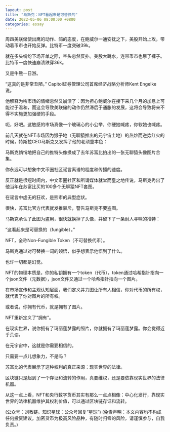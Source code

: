 ```yaml
---
layout: post
title: "马斯克：NFT看起来是可替换的"
date: 2022-05-06 08:00:00 +0800
categories: essay
---
```


周四美联储使出鹰的动作、鸽的态度，在鲍威尔一通安抚之下，美股开始上攻，带动着币市也开始反弹。比特币一度突破39k。

就在多头纷纷下场开单之际，空头忽然反扑。美股大跳水，连带币市也尿了裤子。比特币一度快速崩溃跌穿36k。

又是牛熊一日游。

“这真的是非常丑陋。” Capitol证券管理公司首席经济战略分析师Kent Engelke说。

他解释为啥市场的情绪忽然又崩溃了：因为担心鲍威尔在接下来几个月的加息上可能过于温和，而这会导致美联储的动作仍然滞后于通胀的发展，这将会导致将来不得不实施更加强硬的手段。

呃，好吧。这敏感的市场真像一个玻璃心的小公举，你硬她喊疼，你软她也喊疼。

前几天就在NFT市场因为猴子地（无聊猿推出的元宇宙土地）的热炒而逆势红火的时候，特斯拉CEO马斯克又发挥了他的老顽童本色：

马斯克悄悄地把自己的推特头像换成了去年苏富比拍出的一张无聊猿头像图片合集。

你永远可以想象中文币圈社区谣言离谱的程度和传播的速度。

反正就是很短时间内，中文币圈社区和所谓媒体就堂而皇之地传说，马斯克秀出了他当年在苏富比买的100多个无聊猿NFT套图。

在谣言中虚无的狂欢，是熊市的典型症状。

很快，苏富比官方代表就发推驳斥，警告马斯克不要盗图。

马斯克承认了此图为盗用，很快就换掉了头像，并留下了一条耐人寻味的推特：

“这看起来是可替换的（fungible）。”

NFT，全称Non-Fungible Token（不可替换代币）。

马斯克通过对可替换一词的领悟，似乎想表示他悟到了什么。

也许一切都是幻觉。

NFT的物理本质是，你的私钥拥有一个token（代币），token通过哈希指针指向一个json文件（元数据），json文件又通过一个哈希指针指向一个图片。

在市场宣传和主观认知层面，我们定义并力图让所有人相信，你对代币的所有权，就代表了你对图片的所有权。

或者说，你拥有代币，就是拥有了图片。

NFT重新定义了“拥有”。

在现实世界，说你拥有了玛丽莲梦露的照片，你就拥有了玛丽莲梦露。你会觉得近乎荒谬。

在元宇宙中，这就是你需要相信的。

只需要一点儿想象力，不是吗？

苏富比的代表展示了这种权利的真正来源：现实世界的法律。

区块链只是起到了一个存证和流转的作用，真要维权，还是要依靠现实世界的法律机器。

从这一点上看，NFT和央行数字货币其实有那么一点点相像：中心化发行，靠现实世界的法律机器维护其权利价值，可以通过区块链存证和流转。

(公众号：刘教链。知识星球：公众号回复“星球”)
(免责声明：本文内容均不构成任何投资建议。加密货币为极高风险品种，有随时归零的风险，请谨慎参与，自我负责。)